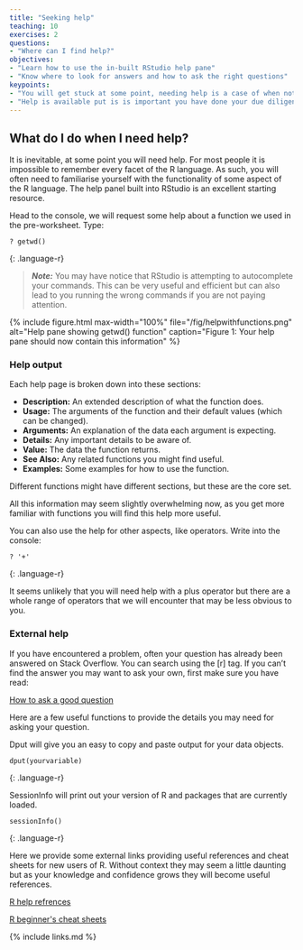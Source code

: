 ```yaml
---
title: "Seeking help"
teaching: 10
exercises: 2
questions:
- "Where can I find help?"
objectives:
- "Learn how to use the in-built RStudio help pane"
- "Know where to look for answers and how to ask the right questions"
keypoints:
- "You will get stuck at some point, needing help is a case of when not if."
- "Help is available put is is important you have done your due diligence and are asking in the correct places in the correct format."
---
```


## What do I do when I need help?

It is inevitable, at some point you will need help. For most people it is impossible to remember every facet of the R language. As such, you will often need to familiarise yourself with the functionality of some aspect of the R language. The help panel built into RStudio is an excellent starting resource.  

Head to the console, we will request some help about a function we used in the pre-worksheet. Type:

```
? getwd()
```
{: .language-r}

>***Note:*** You may have notice that RStudio is attempting to autocomplete your commands.
> This can be very useful and efficient but can also lead to you running the wrong commands if you are not paying attention.  

{% include figure.html max-width="100%" file="/fig/helpwithfunctions.png" 
alt="Help pane showing getwd() function" caption="Figure 1: Your help pane should now contain this information" %}
  
### Help output

Each help page is broken down into these sections:  
* **Description:** An extended description of what the function does.
* **Usage:** The arguments of the function and their default values (which can be changed).
* **Arguments:** An explanation of the data each argument is expecting.
* **Details:** Any important details to be aware of.
* **Value:** The data the function returns.
* **See Also:** Any related functions you might find useful.
* **Examples:** Some examples for how to use the function.  

Different functions might have different sections, but these are the core set.  

All this information may seem slightly overwhelming now, as you get more familiar with functions you will find this help more useful.

You can also use the help for other aspects, like operators. Write into the console:

```
? '+'
```
{: .language-r}

It seems unlikely that you will need help with a plus operator but there are a whole range of operators that we will encounter that may be less obvious to you.

### External help

If you have encountered a problem, often your question has already been answered on Stack Overflow. You can search using the [r] tag. If you can’t find the answer you may want to ask your own, first make sure you have read:

[How to ask a good question](https://www.stackoverflow.com/help/how-to-ask)

Here are a few useful functions to provide the details you may need for asking your question.  

Dput will give you an easy to copy and paste output for your data objects.
```
dput(yourvariable)
```
{: .language-r}

SessionInfo will print out your version of R and packages that are currently loaded. 
```
sessionInfo() 
```
{: .language-r}


Here we provide some external links providing useful references and cheat sheets for new users of R. Without context they may seem a little daunting but as your knowledge and confidence grows they will become useful references.

[R help refrences](https://www.statmethods.net/)  

[R beginner's cheat sheets](https://www.datacamp.com/cheat-sheet/getting-started-r)


{% include links.md %}

